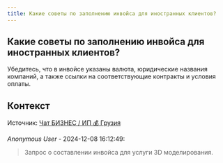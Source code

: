 ```yaml
---
title: Какие советы по заполнению инвойса для иностранных клиентов?
---
```


## Какие советы по заполнению инвойса для иностранных клиентов?

Убедитесь, что в инвойсе указаны валюта, юридические названия компаний, а также ссылки на соответствующие контракты и условия оплаты.

## Контекст

Источник: [Чат БИЗНЕС / ИП 💰 Грузия](https://t.me/ip_ge)

_Anonymous User_ - 2024-12-08 16:12:49:

> Запрос о составлении инвойса для услуги 3D моделирования.
